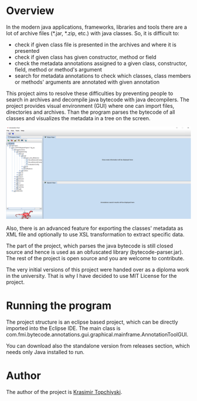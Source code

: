 
# Overview

In the modern java applications, frameworks, libraries and tools there are a lot of archive files (*.jar, *.zip, etc.) with java classes.
So, it is difficult to:
  -  check if given class file is presented in the archives and where it is presented
  -  check if given class has given constructor, method or field
  -  check the metadata annotations assigned to a given class, constructor, field, method or method's argument
  -  search for metadata annotations to check which classes, class members or methods' arguments are annotated with given annotation

This project aims to resolve these difficulties by preventing people to search in archives and decompile java bytecode with java decompilers.
The project provides visual environment (GUI) where one can import files, directories and archives.
Than the program parses the bytecode of all classes and visualizes the metadata in a tree on the screen.

![GitHub Logo](/Logo.png)

Also, there is an advanced feature for exporting the classes' metadata as XML file and optionally to use XSL transformation to extract specific data.

The part of the project, which parses the java bytecode is still closed source and hence is used as an obfuscated library (bytecode-parser.jar).
The rest of the project is open source and you are welcome to contribute.

The very initial versions of this project were handed over as a diploma work in the university.
That is why I have decided to use MIT License for the project.

# Running the program
The project structure is an eclipse based project, which can be directly imported into the Eclipse IDE. The main class is com.fmi.bytecode.annotations.gui.graphical.mainframe.AnnotationToolGUI.

You can download also the standalone version from releases section, which needs only Java installed to run.

# Author

The author of the project is <a href="https://www.linkedin.com/in/topchiyski/">Krasimir Topchiyski</a>.


